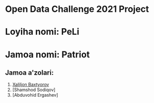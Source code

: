 # Open Data Challenge 2021 Project

# Loyiha nomi: PeLi
# Jamoa nomi: Patriot
## Jamoa a'zolari: 

1. [Xaliljon Baxtyorov](https://github.com/Xaliljon)
2. [Shamshod Sodiqov]
3. [Abduvohid Ergashev]

